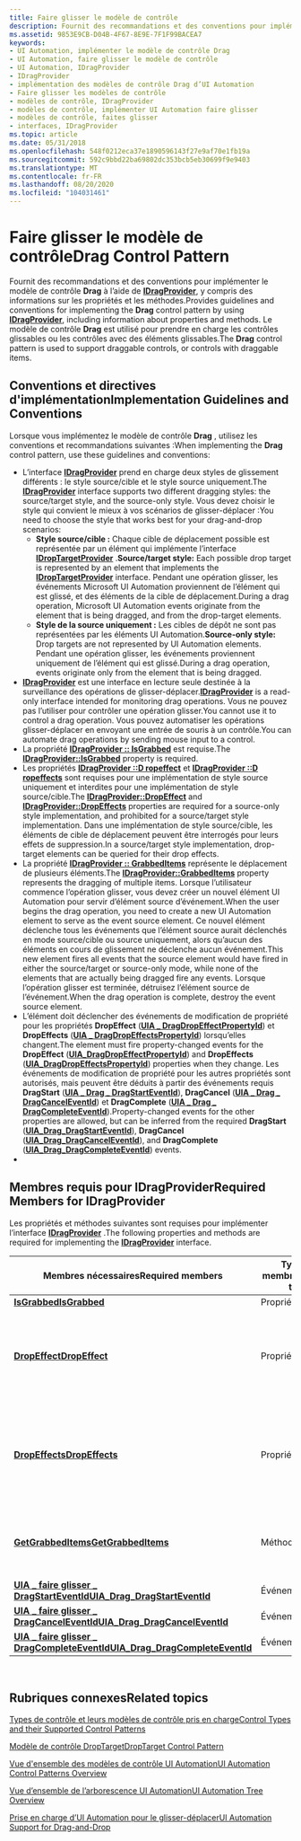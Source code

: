 ```yaml
---
title: Faire glisser le modèle de contrôle
description: Fournit des recommandations et des conventions pour implémenter le modèle de contrôle Drag à l’aide de IDragProvider, y compris des informations sur les propriétés et les méthodes. Le modèle de contrôle Drag est utilisé pour prendre en charge les contrôles glissables ou les contrôles avec des éléments glissables.
ms.assetid: 9853E9CB-D04B-4F67-8E9E-7F1F99BACEA7
keywords:
- UI Automation, implémenter le modèle de contrôle Drag
- UI Automation, faire glisser le modèle de contrôle
- UI Automation, IDragProvider
- IDragProvider
- implémentation des modèles de contrôle Drag d’UI Automation
- Faire glisser les modèles de contrôle
- modèles de contrôle, IDragProvider
- modèles de contrôle, implémenter UI Automation faire glisser
- modèles de contrôle, faites glisser
- interfaces, IDragProvider
ms.topic: article
ms.date: 05/31/2018
ms.openlocfilehash: 548f0212eca37e1890596143f27e9af70e1fb19a
ms.sourcegitcommit: 592c9bbd22ba69802dc353bcb5eb30699f9e9403
ms.translationtype: MT
ms.contentlocale: fr-FR
ms.lasthandoff: 08/20/2020
ms.locfileid: "104031461"
---
```

# <a name="drag-control-pattern"></a><span data-ttu-id="2ad6d-114">Faire glisser le modèle de contrôle</span><span class="sxs-lookup"><span data-stu-id="2ad6d-114">Drag Control Pattern</span></span>

<span data-ttu-id="2ad6d-115">Fournit des recommandations et des conventions pour implémenter le modèle de contrôle **Drag** à l’aide de [**IDragProvider**](/windows/desktop/api/uiautomationcore/nn-uiautomationcore-idragprovider), y compris des informations sur les propriétés et les méthodes.</span><span class="sxs-lookup"><span data-stu-id="2ad6d-115">Provides guidelines and conventions for implementing the **Drag** control pattern by using [**IDragProvider**](/windows/desktop/api/uiautomationcore/nn-uiautomationcore-idragprovider), including information about properties and methods.</span></span> <span data-ttu-id="2ad6d-116">Le modèle de contrôle **Drag** est utilisé pour prendre en charge les contrôles glissables ou les contrôles avec des éléments glissables.</span><span class="sxs-lookup"><span data-stu-id="2ad6d-116">The **Drag** control pattern is used to support draggable controls, or controls with draggable items.</span></span>

## <a name="implementation-guidelines-and-conventions"></a><span data-ttu-id="2ad6d-117">Conventions et directives d'implémentation</span><span class="sxs-lookup"><span data-stu-id="2ad6d-117">Implementation Guidelines and Conventions</span></span>

<span data-ttu-id="2ad6d-118">Lorsque vous implémentez le modèle de contrôle **Drag** , utilisez les conventions et recommandations suivantes :</span><span class="sxs-lookup"><span data-stu-id="2ad6d-118">When implementing the **Drag** control pattern, use these guidelines and conventions:</span></span>

-   <span data-ttu-id="2ad6d-119">L’interface [**IDragProvider**](/windows/desktop/api/UIAutomationCore/nn-uiautomationcore-idragprovider) prend en charge deux styles de glissement différents : le style source/cible et le style source uniquement.</span><span class="sxs-lookup"><span data-stu-id="2ad6d-119">The [**IDragProvider**](/windows/desktop/api/UIAutomationCore/nn-uiautomationcore-idragprovider) interface supports two different dragging styles: the source/target style, and the source-only style.</span></span> <span data-ttu-id="2ad6d-120">Vous devez choisir le style qui convient le mieux à vos scénarios de glisser-déplacer :</span><span class="sxs-lookup"><span data-stu-id="2ad6d-120">You need to choose the style that works best for your drag-and-drop scenarios:</span></span>
    -   <span data-ttu-id="2ad6d-121">**Style source/cible :** Chaque cible de déplacement possible est représentée par un élément qui implémente l’interface [**IDropTargetProvider**](/windows/desktop/api/UIAutomationCore/nn-uiautomationcore-idroptargetprovider) .</span><span class="sxs-lookup"><span data-stu-id="2ad6d-121">**Source/target style:** Each possible drop target is represented by an element that implements the [**IDropTargetProvider**](/windows/desktop/api/UIAutomationCore/nn-uiautomationcore-idroptargetprovider) interface.</span></span> <span data-ttu-id="2ad6d-122">Pendant une opération glisser, les événements Microsoft UI Automation proviennent de l’élément qui est glissé, et des éléments de la cible de déplacement.</span><span class="sxs-lookup"><span data-stu-id="2ad6d-122">During a drag operation, Microsoft UI Automation events originate from the element that is being dragged, and from the drop-target elements.</span></span>
    -   <span data-ttu-id="2ad6d-123">**Style de la source uniquement :** Les cibles de dépôt ne sont pas représentées par les éléments UI Automation.</span><span class="sxs-lookup"><span data-stu-id="2ad6d-123">**Source-only style:** Drop targets are not represented by UI Automation elements.</span></span> <span data-ttu-id="2ad6d-124">Pendant une opération glisser, les événements proviennent uniquement de l’élément qui est glissé.</span><span class="sxs-lookup"><span data-stu-id="2ad6d-124">During a drag operation, events originate only from the element that is being dragged.</span></span>
-   <span data-ttu-id="2ad6d-125">[**IDragProvider**](/windows/desktop/api/UIAutomationCore/nn-uiautomationcore-idragprovider) est une interface en lecture seule destinée à la surveillance des opérations de glisser-déplacer.</span><span class="sxs-lookup"><span data-stu-id="2ad6d-125">[**IDragProvider**](/windows/desktop/api/UIAutomationCore/nn-uiautomationcore-idragprovider) is a read-only interface intended for monitoring drag operations.</span></span> <span data-ttu-id="2ad6d-126">Vous ne pouvez pas l’utiliser pour contrôler une opération glisser.</span><span class="sxs-lookup"><span data-stu-id="2ad6d-126">You cannot use it to control a drag operation.</span></span> <span data-ttu-id="2ad6d-127">Vous pouvez automatiser les opérations glisser-déplacer en envoyant une entrée de souris à un contrôle.</span><span class="sxs-lookup"><span data-stu-id="2ad6d-127">You can automate drag operations by sending mouse input to a control.</span></span>
-   <span data-ttu-id="2ad6d-128">La propriété [**IDragProvider :: IsGrabbed**](/windows/desktop/api/UIAutomationCore/nf-uiautomationcore-idragprovider-get_isgrabbed) est requise.</span><span class="sxs-lookup"><span data-stu-id="2ad6d-128">The [**IDragProvider::IsGrabbed**](/windows/desktop/api/UIAutomationCore/nf-uiautomationcore-idragprovider-get_isgrabbed) property is required.</span></span>
-   <span data-ttu-id="2ad6d-129">Les propriétés [**IDragProvider ::D ropeffect**](/windows/desktop/api/UIAutomationCore/nf-uiautomationcore-idragprovider-get_dropeffect) et [**IDragProvider ::D ropeffects**](/windows/desktop/api/UIAutomationCore/nf-uiautomationcore-idragprovider-get_dropeffects) sont requises pour une implémentation de style source uniquement et interdites pour une implémentation de style source/cible.</span><span class="sxs-lookup"><span data-stu-id="2ad6d-129">The [**IDragProvider::DropEffect**](/windows/desktop/api/UIAutomationCore/nf-uiautomationcore-idragprovider-get_dropeffect) and [**IDragProvider::DropEffects**](/windows/desktop/api/UIAutomationCore/nf-uiautomationcore-idragprovider-get_dropeffects) properties are required for a source-only style implementation, and prohibited for a source/target style implementation.</span></span> <span data-ttu-id="2ad6d-130">Dans une implémentation de style source/cible, les éléments de cible de déplacement peuvent être interrogés pour leurs effets de suppression.</span><span class="sxs-lookup"><span data-stu-id="2ad6d-130">In a source/target style implementation, drop-target elements can be queried for their drop effects.</span></span>
-   <span data-ttu-id="2ad6d-131">La propriété [**IDragProvider :: GrabbedItems**](/windows/desktop/api/UIAutomationCore/nf-uiautomationcore-idragprovider-getgrabbeditems) représente le déplacement de plusieurs éléments.</span><span class="sxs-lookup"><span data-stu-id="2ad6d-131">The [**IDragProvider::GrabbedItems**](/windows/desktop/api/UIAutomationCore/nf-uiautomationcore-idragprovider-getgrabbeditems) property represents the dragging of multiple items.</span></span> <span data-ttu-id="2ad6d-132">Lorsque l’utilisateur commence l’opération glisser, vous devez créer un nouvel élément UI Automation pour servir d’élément source d’événement.</span><span class="sxs-lookup"><span data-stu-id="2ad6d-132">When the user begins the drag operation, you need to create a new UI Automation element to serve as the event source element.</span></span> <span data-ttu-id="2ad6d-133">Ce nouvel élément déclenche tous les événements que l’élément source aurait déclenchés en mode source/cible ou source uniquement, alors qu’aucun des éléments en cours de glissement ne déclenche aucun événement.</span><span class="sxs-lookup"><span data-stu-id="2ad6d-133">This new element fires all events that the source element would have fired in either the source/target or source-only mode, while none of the elements that are actually being dragged fire any events.</span></span> <span data-ttu-id="2ad6d-134">Lorsque l’opération glisser est terminée, détruisez l’élément source de l’événement.</span><span class="sxs-lookup"><span data-stu-id="2ad6d-134">When the drag operation is complete, destroy the event source element.</span></span>
-   <span data-ttu-id="2ad6d-135">L’élément doit déclencher des événements de modification de propriété pour les propriétés **DropEffect** ([**UIA \_ DragDropEffectPropertyId**](uiauto-control-pattern-propids.md)) et **DropEffects** ([**UIA \_ DragDropEffectsPropertyId**](uiauto-control-pattern-propids.md)) lorsqu’elles changent.</span><span class="sxs-lookup"><span data-stu-id="2ad6d-135">The element must fire property-changed events for the **DropEffect** ([**UIA\_DragDropEffectPropertyId**](uiauto-control-pattern-propids.md)) and **DropEffects** ([**UIA\_DragDropEffectsPropertyId**](uiauto-control-pattern-propids.md)) properties when they change.</span></span> <span data-ttu-id="2ad6d-136">Les événements de modification de propriété pour les autres propriétés sont autorisés, mais peuvent être déduits à partir des événements requis **DragStart** ([**UIA \_ Drag \_ DragStartEventId**](uiauto-event-ids.md)), **DragCancel** ([**UIA \_ Drag \_ DragCancelEventId**](uiauto-event-ids.md)) et **DragComplete** ([**UIA \_ Drag \_ DragCompleteEventId**](uiauto-event-ids.md)).</span><span class="sxs-lookup"><span data-stu-id="2ad6d-136">Property-changed events for the other properties are allowed, but can be inferred from the required **DragStart** ([**UIA\_Drag\_DragStartEventId**](uiauto-event-ids.md)), **DragCancel** ([**UIA\_Drag\_DragCancelEventId**](uiauto-event-ids.md)), and **DragComplete** ([**UIA\_Drag\_DragCompleteEventId**](uiauto-event-ids.md)) events.</span></span>
-   

## <a name="required-members-for-idragprovider"></a><span data-ttu-id="2ad6d-137">Membres requis pour **IDragProvider**</span><span class="sxs-lookup"><span data-stu-id="2ad6d-137">Required Members for **IDragProvider**</span></span>

<span data-ttu-id="2ad6d-138">Les propriétés et méthodes suivantes sont requises pour implémenter l’interface [**IDragProvider**](/windows/desktop/api/uiautomationcore/nn-uiautomationcore-idragprovider) .</span><span class="sxs-lookup"><span data-stu-id="2ad6d-138">The following properties and methods are required for implementing the [**IDragProvider**](/windows/desktop/api/uiautomationcore/nn-uiautomationcore-idragprovider) interface.</span></span>



| <span data-ttu-id="2ad6d-139">Membres nécessaires</span><span class="sxs-lookup"><span data-stu-id="2ad6d-139">Required members</span></span>                                                                        | <span data-ttu-id="2ad6d-140">Type de membre</span><span class="sxs-lookup"><span data-stu-id="2ad6d-140">Member type</span></span> | <span data-ttu-id="2ad6d-141">Notes</span><span class="sxs-lookup"><span data-stu-id="2ad6d-141">Notes</span></span>                                                                         |
|-----------------------------------------------------------------------------------------|-------------|-------------------------------------------------------------------------------|
| [<span data-ttu-id="2ad6d-142">**IsGrabbed**</span><span class="sxs-lookup"><span data-stu-id="2ad6d-142">**IsGrabbed**</span></span>](/windows/desktop/api/UIAutomationCore/nf-uiautomationcore-idragprovider-get_isgrabbed)                                     | <span data-ttu-id="2ad6d-143">Propriété</span><span class="sxs-lookup"><span data-stu-id="2ad6d-143">Property</span></span>    | <span data-ttu-id="2ad6d-144">Aucun</span><span class="sxs-lookup"><span data-stu-id="2ad6d-144">None</span></span>                                                                          |
| [<span data-ttu-id="2ad6d-145">**DropEffect**</span><span class="sxs-lookup"><span data-stu-id="2ad6d-145">**DropEffect**</span></span>](/windows/desktop/api/UIAutomationCore/nf-uiautomationcore-idragprovider-get_dropeffect)                                   | <span data-ttu-id="2ad6d-146">Propriété</span><span class="sxs-lookup"><span data-stu-id="2ad6d-146">Property</span></span>    | <span data-ttu-id="2ad6d-147">Requis pour une implémentation du style source uniquement.</span><span class="sxs-lookup"><span data-stu-id="2ad6d-147">Required for an implementation of the source-only style.</span></span>                      |
| [<span data-ttu-id="2ad6d-148">**DropEffects**</span><span class="sxs-lookup"><span data-stu-id="2ad6d-148">**DropEffects**</span></span>](/windows/desktop/api/UIAutomationCore/nf-uiautomationcore-idragprovider-get_dropeffects)                                 | <span data-ttu-id="2ad6d-149">Propriété</span><span class="sxs-lookup"><span data-stu-id="2ad6d-149">Property</span></span>    | <span data-ttu-id="2ad6d-150">Obligatoire s’il y a plus d’un effet de dépôt possible pour l’élément retiré.</span><span class="sxs-lookup"><span data-stu-id="2ad6d-150">Required if there is more than one possible drop effect for the grabbed item.</span></span> |
| [<span data-ttu-id="2ad6d-151">**GetGrabbedItems**</span><span class="sxs-lookup"><span data-stu-id="2ad6d-151">**GetGrabbedItems**</span></span>](/windows/desktop/api/UIAutomationCore/nf-uiautomationcore-idragprovider-getgrabbeditems)                         | <span data-ttu-id="2ad6d-152">Méthode</span><span class="sxs-lookup"><span data-stu-id="2ad6d-152">Method</span></span>      | <span data-ttu-id="2ad6d-153">Requis pour une opération glisser sur plusieurs éléments.</span><span class="sxs-lookup"><span data-stu-id="2ad6d-153">Required for a multiple-item drag operation.</span></span>                                  |
| [<span data-ttu-id="2ad6d-154">**UIA \_ faire glisser \_ DragStartEventId**</span><span class="sxs-lookup"><span data-stu-id="2ad6d-154">**UIA\_Drag\_DragStartEventId**</span></span>](uiauto-event-ids.md)       | <span data-ttu-id="2ad6d-155">Événement</span><span class="sxs-lookup"><span data-stu-id="2ad6d-155">Event</span></span>       | <span data-ttu-id="2ad6d-156">Aucun</span><span class="sxs-lookup"><span data-stu-id="2ad6d-156">None</span></span>                                                                          |
| [<span data-ttu-id="2ad6d-157">**UIA \_ faire glisser \_ DragCancelEventId**</span><span class="sxs-lookup"><span data-stu-id="2ad6d-157">**UIA\_Drag\_DragCancelEventId**</span></span>](uiauto-event-ids.md)     | <span data-ttu-id="2ad6d-158">Événement</span><span class="sxs-lookup"><span data-stu-id="2ad6d-158">Event</span></span>       | <span data-ttu-id="2ad6d-159">Aucun</span><span class="sxs-lookup"><span data-stu-id="2ad6d-159">None</span></span>                                                                          |
| [<span data-ttu-id="2ad6d-160">**UIA \_ faire glisser \_ DragCompleteEventId**</span><span class="sxs-lookup"><span data-stu-id="2ad6d-160">**UIA\_Drag\_DragCompleteEventId**</span></span>](uiauto-event-ids.md) | <span data-ttu-id="2ad6d-161">Événement</span><span class="sxs-lookup"><span data-stu-id="2ad6d-161">Event</span></span>       | <span data-ttu-id="2ad6d-162">Aucun</span><span class="sxs-lookup"><span data-stu-id="2ad6d-162">None</span></span>                                                                          |



 

## <a name="related-topics"></a><span data-ttu-id="2ad6d-163">Rubriques connexes</span><span class="sxs-lookup"><span data-stu-id="2ad6d-163">Related topics</span></span>

<dl> <dt>

[<span data-ttu-id="2ad6d-164">Types de contrôle et leurs modèles de contrôle pris en charge</span><span class="sxs-lookup"><span data-stu-id="2ad6d-164">Control Types and their Supported Control Patterns</span></span>](uiauto-controlpatternmapping.md)
</dt> <dt>

[<span data-ttu-id="2ad6d-165">Modèle de contrôle DropTarget</span><span class="sxs-lookup"><span data-stu-id="2ad6d-165">DropTarget Control Pattern</span></span>](/windows/desktop/WinAuto/uiauto-implementingdroptarget)
</dt> <dt>

[<span data-ttu-id="2ad6d-166">Vue d'ensemble des modèles de contrôle UI Automation</span><span class="sxs-lookup"><span data-stu-id="2ad6d-166">UI Automation Control Patterns Overview</span></span>](uiauto-controlpatternsoverview.md)
</dt> <dt>

[<span data-ttu-id="2ad6d-167">Vue d’ensemble de l’arborescence UI Automation</span><span class="sxs-lookup"><span data-stu-id="2ad6d-167">UI Automation Tree Overview</span></span>](uiauto-treeoverview.md)
</dt> <dt>

[<span data-ttu-id="2ad6d-168">Prise en charge d’UI Automation pour le glisser-déplacer</span><span class="sxs-lookup"><span data-stu-id="2ad6d-168">UI Automation Support for Drag-and-Drop</span></span>](ui-automation-support-for-drag-and-drop.md)
</dt> </dl>

 

 